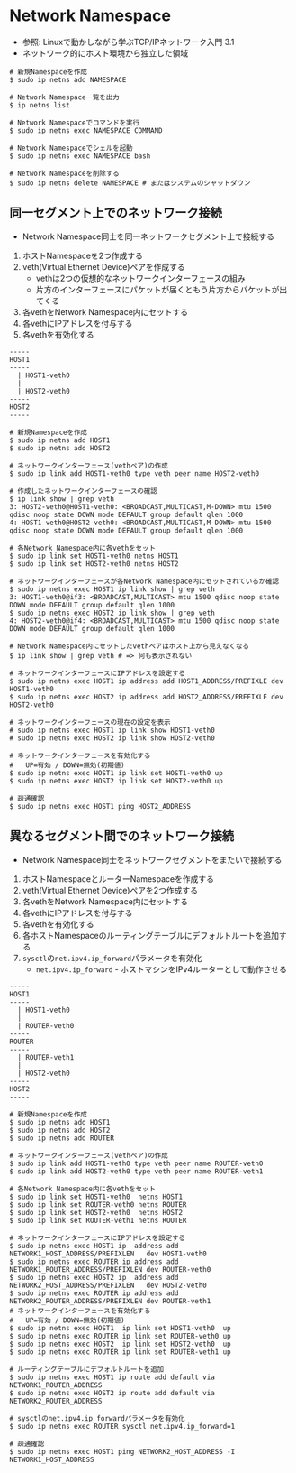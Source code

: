 # Network Namespace
- 参照: Linuxで動かしながら学ぶTCP/IPネットワーク入門 3.1
- ネットワーク的にホスト環境から独立した領域

```
# 新規Namespaceを作成
$ sudo ip netns add NAMESPACE

# Network Namespace一覧を出力
$ ip netns list

# Network Namespaceでコマンドを実行
$ sudo ip netns exec NAMESPACE COMMAND

# Network Namespaceでシェルを起動
$ sudo ip netns exec NAMESPACE bash

# Network Namespaceを削除する
$ sudo ip netns delete NAMESPACE # またはシステムのシャットダウン
```

## 同一セグメント上でのネットワーク接続
- Network Namespace同士を同一ネットワークセグメント上で接続する
1. ホストNamespaceを2つ作成する
2. veth(Virtual Ethernet Device)ペアを作成する
    - vethは2つの仮想的なネットワークインターフェースの組み
    - 片方のインターフェースにパケットが届くともう片方からパケットが出てくる
3. 各vethをNetwork Namespace内にセットする
4. 各vethにIPアドレスを付与する
5. 各vethを有効化する

```
-----
HOST1
-----
  | HOST1-veth0
  |
  | HOST2-veth0
-----
HOST2
-----
```

```
# 新規Namespaceを作成
$ sudo ip netns add HOST1
$ sudo ip netns add HOST2

# ネットワークインターフェース(vethペア)の作成
$ sudo ip link add HOST1-veth0 type veth peer name HOST2-veth0

# 作成したネットワークインターフェースの確認
$ ip link show | grep veth
3: HOST2-veth0@HOST1-veth0: <BROADCAST,MULTICAST,M-DOWN> mtu 1500 qdisc noop state DOWN mode DEFAULT group default qlen 1000
4: HOST1-veth0@HOST2-veth0: <BROADCAST,MULTICAST,M-DOWN> mtu 1500 qdisc noop state DOWN mode DEFAULT group default qlen 1000

# 各Network Namespace内に各vethをセット
$ sudo ip link set HOST1-veth0 netns HOST1
$ sudo ip link set HOST2-veth0 netns HOST2

# ネットワークインターフェースが各Network Namespace内にセットされているか確認
$ sudo ip netns exec HOST1 ip link show | grep veth
3: HOST1-veth0@if3: <BROADCAST,MULTICAST> mtu 1500 qdisc noop state DOWN mode DEFAULT group default qlen 1000
$ sudo ip netns exec HOST2 ip link show | grep veth
4: HOST2-veth0@if4: <BROADCAST,MULTICAST> mtu 1500 qdisc noop state DOWN mode DEFAULT group default qlen 1000

# Network Namespace内にセットしたvethペアはホスト上から見えなくなる
$ ip link show | grep veth # => 何も表示されない

# ネットワークインターフェースにIPアドレスを設定する
$ sudo ip netns exec HOST1 ip address add HOST1_ADDRESS/PREFIXLE dev HOST1-veth0
$ sudo ip netns exec HOST2 ip address add HOST2_ADDRESS/PREFIXLE dev HOST2-veth0

# ネットワークインターフェースの現在の設定を表示
# sudo ip netns exec HOST1 ip link show HOST1-veth0
# sudo ip netns exec HOST2 ip link show HOST2-veth0

# ネットワークインターフェースを有効化する
#   UP=有効 / DOWN=無効(初期値)
$ sudo ip netns exec HOST1 ip link set HOST1-veth0 up
$ sudo ip netns exec HOST2 ip link set HOST2-veth0 up

# 疎通確認
$ sudo ip netns exec HOST1 ping HOST2_ADDRESS
```

## 異なるセグメント間でのネットワーク接続
- Network Namespace同士をネットワークセグメントをまたいで接続する
1. ホストNamespaceとルーターNamespaceを作成する
2. veth(Virtual Ethernet Device)ペアを2つ作成する
3. 各vethをNetwork Namespace内にセットする
4. 各vethにIPアドレスを付与する
5. 各vethを有効化する
6. 各ホストNamespaceのルーティングテーブルにデフォルトルートを追加する
7. `sysctl`の`net.ipv4.ip_forward`パラメータを有効化
    - `net.ipv4.ip_forward` - ホストマシンをIPv4ルーターとして動作させる

```
-----
HOST1
-----
  | HOST1-veth0
  |
  | ROUTER-veth0
-----
ROUTER
-----
  | ROUTER-veth1
  |
  | HOST2-veth0
-----
HOST2
-----
```

```
# 新規Namespaceを作成
$ sudo ip netns add HOST1
$ sudo ip netns add HOST2
$ sudo ip netns add ROUTER

# ネットワークインターフェース(vethペア)の作成
$ sudo ip link add HOST1-veth0 type veth peer name ROUTER-veth0
$ sudo ip link add HOST2-veth0 type veth peer name ROUTER-veth1

# 各Network Namespace内に各vethをセット
$ sudo ip link set HOST1-veth0  netns HOST1
$ sudo ip link set ROUTER-veth0 netns ROUTER
$ sudo ip link set HOST2-veth0  netns HOST2
$ sudo ip link set ROUTER-veth1 netns ROUTER

# ネットワークインターフェースにIPアドレスを設定する
$ sudo ip netns exec HOST1 ip  address add NETWORK1_HOST_ADDRESS/PREFIXLEN   dev HOST1-veth0
$ sudo ip netns exec ROUTER ip address add NETWORK1_ROUTER_ADDRESS/PREFIXLEN dev ROUTER-veth0
$ sudo ip netns exec HOST2 ip  address add NETWORK2_HOST_ADDRESS/PREFIXLEN   dev HOST2-veth0
$ sudo ip netns exec ROUTER ip address add NETWORK2_ROUTER_ADDRESS/PREFIXLEN dev ROUTER-veth1
# ネットワークインターフェースを有効化する
#   UP=有効 / DOWN=無効(初期値)
$ sudo ip netns exec HOST1  ip link set HOST1-veth0  up
$ sudo ip netns exec ROUTER ip link set ROUTER-veth0 up
$ sudo ip netns exec HOST2  ip link set HOST2-veth0  up
$ sudo ip netns exec ROUTER ip link set ROUTER-veth1 up

# ルーティングテーブルにデフォルトルートを追加
$ sudo ip netns exec HOST1 ip route add default via NETWORK1_ROUTER_ADDRESS
$ sudo ip netns exec HOST2 ip route add default via NETWORK2_ROUTER_ADDRESS

# sysctlのnet.ipv4.ip_forwardパラメータを有効化
$ sudo ip netns exec ROUTER sysctl net.ipv4.ip_forward=1

# 疎通確認
$ sudo ip netns exec HOST1 ping NETWORK2_HOST_ADDRESS -I NETWORK1_HOST_ADDRESS
```
